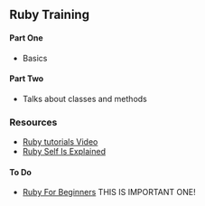 ## Ruby Training

#### Part One

* Basics

#### Part Two

* Talks about classes and methods 

### Resources 

* [Ruby tutorials Video](https://www.youtube.com/@JesusCastello/videos)
* [Ruby Self Is Explained](https://www.rubyguides.com/2020/04/self-in-ruby/)

#### To Do 

* [Ruby For Beginners](http://ruby-for-beginners.rubymonstas.org/index.html) THIS IS IMPORTANT ONE!